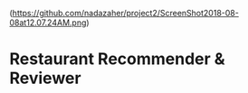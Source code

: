 (https://github.com/nadazaher/project2/ScreenShot2018-08-08at12.07.24AM.png)

# Restaurant Recommender & Reviewer

